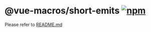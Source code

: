 # @vue-macros/short-emits [![npm](https://img.shields.io/npm/v/@vue-macros/short-emits.svg)](https://npmjs.com/package/@vue-macros/short-emits)

Please refer to [README.md](https://github.com/sxzz/unplugin-vue-macros#readme)
